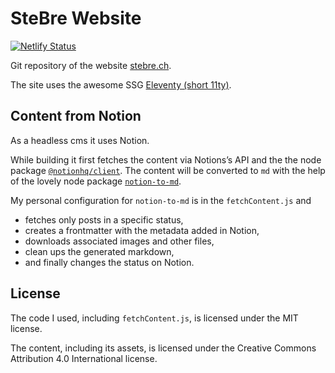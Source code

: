 # SteBre Website

[![Netlify Status](https://api.netlify.com/api/v1/badges/fb778df2-05a4-440d-9c05-78fdc66db601/deploy-status)](https://app.netlify.com/sites/stebre/deploys)

Git repository of the website [stebre.ch](https://stebre.ch).

The site uses the awesome SSG [Eleventy (short 11ty)](https://www.11ty.dev/).

## Content from Notion

As a headless cms it uses Notion.

While building it first fetches the content via Notions’s API and the the node package [`@notionhq/client`](https://www.npmjs.com/package/@notionhq/client). The content will be converted to `md` with the help of the lovely node package [`notion-to-md`](https://www.npmjs.com/package/notion-to-md).

My personal configuration for `notion-to-md` is in the `fetchContent.js` and  

- fetches only posts in a specific status,
- creates a frontmatter with the metadata added in Notion,
- downloads associated images and other files,
- clean ups the generated markdown,
- and finally changes the status on Notion.

## License

The code I used, including `fetchContent.js`, is licensed under the MIT license.

The content, including its assets, is licensed under the Creative Commons Attribution 4.0 International license.
